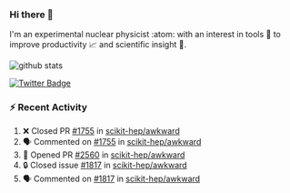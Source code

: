 ### Hi there 👋 

I'm an experimental nuclear physicist :atom: with an interest in tools :wrench: to improve productivity :chart_with_upwards_trend: and scientific insight :telescope:.

![github stats](https://github-readme-stats.vercel.app/api?username=agoose77&show_icons=true&hide_rank=true&hide_title=true&bg_color=30,e76445,904e95&text_color=efe3ec&icon_color=efe3ec)
<!--
**agoose77/agoose77** is a ✨ _special_ ✨ repository because its `README.md` (this file) appears on your GitHub profile.

Here are some ideas to get you started:

- 🔭 I’m currently working on ...
- 🌱 I’m currently learning ...
- 👯 I’m looking to collaborate on ...
- 🤔 I’m looking for help with ...
- 💬 Ask me about ...
- 📫 How to reach me: ...
- 😄 Pronouns: ...
- ⚡ Fun fact: ...
-->

[![Twitter Badge](https://img.shields.io/twitter/follow/agoose77?style=flat-square&logo=Twitter&logoColor=white&color=cornflowerblue)](https://twitter.com/agoose77)

### :zap: Recent Activity

<!--START_SECTION:activity-->
1. ❌ Closed PR [#1755](https://github.com/scikit-hep/awkward/pull/1755) in [scikit-hep/awkward](https://github.com/scikit-hep/awkward)
2. 🗣 Commented on [#1755](https://github.com/scikit-hep/awkward/issues/1755) in [scikit-hep/awkward](https://github.com/scikit-hep/awkward)
3. 💪 Opened PR [#2560](https://github.com/scikit-hep/awkward/pull/2560) in [scikit-hep/awkward](https://github.com/scikit-hep/awkward)
4. 🔒 Closed issue [#1817](https://github.com/scikit-hep/awkward/issues/1817) in [scikit-hep/awkward](https://github.com/scikit-hep/awkward)
5. 🗣 Commented on [#1817](https://github.com/scikit-hep/awkward/issues/1817) in [scikit-hep/awkward](https://github.com/scikit-hep/awkward)
<!--END_SECTION:activity-->

